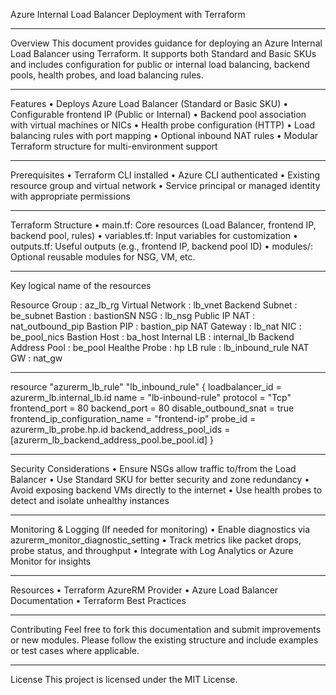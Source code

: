 Azure Internal Load Balancer Deployment with Terraform
________________________________________
Overview 
This document provides guidance for deploying an Azure Internal Load Balancer using Terraform. It supports both Standard and Basic SKUs and includes configuration for public or internal load balancing, backend pools, health probes, and load balancing rules.
________________________________________
Features
•	Deploys Azure Load Balancer (Standard or Basic SKU)
•	Configurable frontend IP (Public or Internal)
•	Backend pool association with virtual machines or NICs
•	Health probe configuration (HTTP)
•	Load balancing rules with port mapping
•	Optional inbound NAT rules
•	Modular Terraform structure for multi-environment support
________________________________________
Prerequisites
•	Terraform CLI installed
•	Azure CLI authenticated
•	Existing resource group and virtual network
•	Service principal or managed identity with appropriate permissions
________________________________________
Terraform Structure
•	main.tf: Core resources (Load Balancer, frontend IP, backend pool, rules)
•	variables.tf: Input variables for customization
•	outputs.tf: Useful outputs (e.g., frontend IP, backend pool ID)
•	modules/: Optional reusable modules for NSG, VM, etc.
________________________________________
Key logical name of the resources
	                         	
Resource Group		    : 		az_lb_rg
Virtual Network		    :		lb_vnet
Backend Subnet 	      :     		be_subnet
Bastion			          :		bastionSN
NSG			              :		lb_nsg
Public IP NAT		      :		nat_outbound_pip
Bastion PIP		        :		bastion_pip
NAT Gateway		        :		lb_nat
NIC			              :		be_pool_nics
Bastion Host		      :		ba_host
Internal LB		        :		internal_lb
Backend Address Pool	:		be_pool
Healthe Probe		      :		hp
LB rule			          :		lb_inbound_rule
NAT GW		            :		nat_gw		
		
		
		
		
		
________________________________________
resource "azurerm_lb_rule" "lb_inbound_rule" {
  loadbalancer_id                     = azurerm_lb.internal_lb.id
  name                                = "lb-inbound-rule"
  protocol                            = "Tcp"
  frontend_port                       = 80
  backend_port                        = 80
  disable_outbound_snat               = true
  frontend_ip_configuration_name      = "frontend-ip"
  probe_id                            = azurerm_lb_probe.hp.id
  backend_address_pool_ids            = [azurerm_lb_backend_address_pool.be_pool.id]
}
________________________________________
Security Considerations
•	Ensure NSGs allow traffic to/from the Load Balancer
•	Use Standard SKU for better security and zone redundancy
•	Avoid exposing backend VMs directly to the internet
•	Use health probes to detect and isolate unhealthy instances
________________________________________
Monitoring & Logging (If needed for monitoring)
•	Enable diagnostics via azurerm_monitor_diagnostic_setting
•	Track metrics like packet drops, probe status, and throughput
•	Integrate with Log Analytics or Azure Monitor for insights
________________________________________
Resources
•	Terraform AzureRM Provider
•	Azure Load Balancer Documentation
•	Terraform Best Practices
________________________________________
Contributing
Feel free to fork this documentation and submit improvements or new modules. Please follow the existing structure and include examples or test cases where applicable.
________________________________________
License
This project is licensed under the MIT License.

